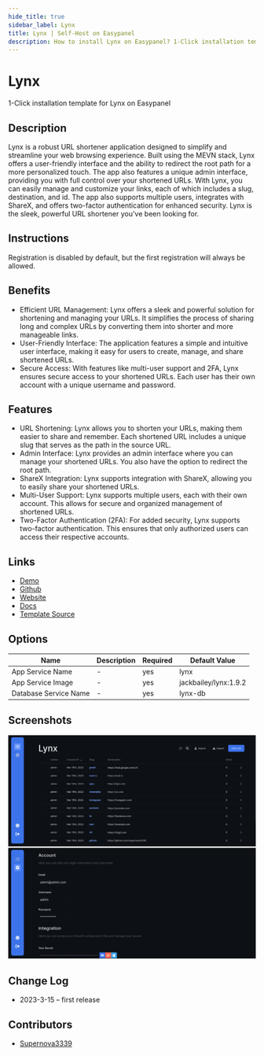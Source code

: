 ```yaml
---
hide_title: true
sidebar_label: Lynx
title: Lynx | Self-Host on Easypanel
description: How to install Lynx on Easypanel? 1-Click installation template for Lynx on Easypanel
---
```


<!-- generated -->

# Lynx

1-Click installation template for Lynx on Easypanel

## Description

Lynx is a robust URL shortener application designed to simplify and streamline your web browsing experience. Built using the MEVN stack, Lynx offers a user-friendly interface and the ability to redirect the root path for a more personalized touch. The app also features a unique admin interface, providing you with full control over your shortened URLs. With Lynx, you can easily manage and customize your links, each of which includes a slug, destination, and id. The app also supports multiple users, integrates with ShareX, and offers two-factor authentication for enhanced security. Lynx is the sleek, powerful URL shortener you&#39;ve been looking for.

## Instructions

Registration is disabled by default, but the first registration will always be allowed.

## Benefits

- Efficient URL Management: Lynx offers a sleek and powerful solution for shortening and managing your URLs. It simplifies the process of sharing long and complex URLs by converting them into shorter and more manageable links.
- User-Friendly Interface: The application features a simple and intuitive user interface, making it easy for users to create, manage, and share shortened URLs.
- Secure Access: With features like multi-user support and 2FA, Lynx ensures secure access to your shortened URLs. Each user has their own account with a unique username and password.

## Features

- URL Shortening: Lynx allows you to shorten your URLs, making them easier to share and remember. Each shortened URL includes a unique slug that serves as the path in the source URL.
- Admin Interface: Lynx provides an admin interface where you can manage your shortened URLs. You also have the option to redirect the root path.
- ShareX Integration: Lynx supports integration with ShareX, allowing you to easily share your shortened URLs.
- Multi-User Support: Lynx supports multiple users, each with their own account. This allows for secure and organized management of shortened URLs.
- Two-Factor Authentication (2FA): For added security, Lynx supports two-factor authentication. This ensures that only authorized users can access their respective accounts.

## Links

- [Demo](https://demo.getlynx.dev/)
- [Github](https://github.com/Lynx-Shortener/Lynx/)
- [Website](https://getlynx.dev)
- [Docs](https://docs.getlynx.dev)
- [Template Source](https://github.com/easypanel-io/templates/tree/main/templates/lynx)

## Options

Name | Description | Required | Default Value
-|-|-|-
App Service Name | - | yes | lynx
App Service Image | - | yes | jackbailey/lynx:1.9.2
Database Service Name | - | yes | lynx-db

## Screenshots

![Lynx Screenshot](./assets/screenshot1.png)
![Lynx Screenshot](./assets/screenshot2.png)

## Change Log

- 2023-3-15 – first release

## Contributors

- [Supernova3339](https://github.com/supernova3339)
